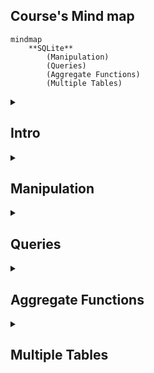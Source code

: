 ## Course's Mind map

```mermaid
mindmap
	**SQLite**
		(Manipulation)
		(Queries)
		(Aggregate Functions)
		(Multiple Tables)
```

<details>
	<summary><h2>Intro</h2></summary>
	
### What is SQLite

#### SQLite é um moto de banco de dados. Ele permite usuários interagir com um banco de dados relacional. Em SQLite, o banco de dados é armazenado em um único arquivo. Esse fato permite uma grande acessibilidade: copiar um banco de dados não é mais complicado do que copiar um arquivo qualquer.

<br>

### Drawbacks To SQLite

#### A sua característica de ser portável o faz uma escolha ruim para quando muito usuários estão atualizando a tabela ao mesmo tempo (para manter integridade, somente um usuário por vez pode alterar a tabela). Ele também não oferece tantas funcionalidades quantos outros motores de banco de dados. Por último, SQLite não valida tipo de dados: onde muito bancos de dados rejeitariam dados que não estão conforme o esquema da tabela, SQLite permite a usuários armazenar dados de qualquer tipo em qualquer coluna.

<br>

### Uses for SQLite

#### Mesmo considerando os pontos negativos. Os benefícios de ser capaz de acessar e manipular um banco de dados sem envolver uma aplicação servidor são enormes. SQLite é usado mundialmente onde faz sentido armazenar o banco de dados no mesmo dispositivo da aplicação.

<br>

### Introduction to SQL

#### SQL, Structured Query Language, é uma linguagem de programação projetada para gerenciar dados armazenados em um banco de dados relacional. Os comando cobertos nesse curso utiliza SQLite Relational Database Management System.

<br>

### Relational Database

#### Um banco de dados relacional é um banco de dados que organiza informação em uma ou mais tabelas. Uma tabela é uma coleção de dados organizados em linhas e colunas. Tabelas são também conhecidas como relações. Uma coluna é um conjunto de características de um tipo particular. Uma linha é um registro único em uma tabela.

</details>

<details>
	<summary><h2>Manipulation</h2></summary>

```mermaid
mindmap
**Manipulation**
	(CREATE)
	(INSERT INTO)
	(SELECT)
	(ALTER)
	(UPDATE)
	(DELETE)
	(Constraints)
```

### Statements

#### O código abaixo é uma declaração. Uma declaração é um texto que banco de dados reconhece como um comando válido. Declarações sempre terminam con ponto e vírgula.

```sql
CREATE TABLE table_name
(
   column_1 data_type, 
   column_2 data_type, 
   column_3 data_type
);
```

##### 1. <code>CREATE TABLE</code> é um comando. Comandos performam tarefas específicas em SQL. Por convenção, comando são escritos em caxa-alta.
##### 2. <code>table_name</code> se refere ao nome da tabela o qual o comando se aplica.
##### 3. <code>column_1 data_type, column_2 data_type, column_3 data_type</code> são parâmetros. Parâmetros são uma lista de colunas, tipos de dados ou valores passados para um comando como um argumento.

<br>


### CREATE

#### Declarações <code>CREATE</code> nos permite criar uma nova tabela em um banco de dados. VOcê pode usar <code>CREATE</code> a qualquer momento para criar uma nova tabela do princípio.

```sql
CREATE TABLE celebs
(
   id INTEGER, 
   name TEXT, 
   age INTEGER
);
```

##### 1. <code>CREATE TABLE</code> é um comando que conta ao SQL que você quer criar uma nova tabela
##### 2. <code>celebs</code> é o nome da tabela;
##### 3. <code>(id INTEGER, name TEXT, age INTEGER)</code> é uma lista de parâmetros definindo cada coluna ou atributo na table e seu tipo de dado.
- <code>id</code> é a primeira coluna da tabela e armazena valores do tipo <code>INTEGER</code>.
- <code>name</code> é a segundo coluna e armazena valores do tipo <code>TEXT</code>.
- <code>age</code> é a terceira coluna e armazena valores do tipo <code>INTEGER</code>.

<br>


### INSERT

#### A declaração <code>INSERT</code> insere uma nova linha na coluna. Nós podemos usar esse comando sempre que for necessário adicionar novas colunas.

```sql
INSERT INTO celebs (id, name, age) 
VALUES (1, 'Justin Bieber', 29);
```

##### 1. <code>INSERT INTO</code> é o comando que adiciona os dados a uma especificada coluna.
##### 2. <code>VALUES</code> é comando que indica os valores que estão sendo inseridos para cada coluna na ordem criada.

<br>


### SELECT

#### A declaração <code>SELECT</code> é utilizada para recuperar dados de uma banco de dados.

```sql
SELECT name FROM celebs;
```

##### 1. <code>SELECT</code> é o comando que indica que essa declaração é uma consulta.
##### 2. <code>FROM celebs</code> especifica o nome da tabela da qual os dados foram consultados.

<br>


```sql
SELECT * FROM celebs;
```

##### <code>*</code> é um caractere coringa especial que estivemos usando até então. Ele nos permite selecionar toda coluna em uma tabela sem ter que nomear cada uma individualmente.

<br>


### ALTER

#### A declaração <code>ALTER TABLE</code> juntamente com <code>ADD COLUMN</code>, <code>RENAME TO</code> e <code>DROP</code> permitem alterar a estrutura de uma tabela.

```sql
ALTER TABLE celebs 
ADD COLUMN twitter_handle TEXT;
```

##### 1. <code>ALTER TABLE</code> é o comando que permite você fazer mudanças específicas.
##### 2. <code>ADD COLUMN</code> é o comando que permite você adicionar coluna.
##### 3. <code>RENAME TO</code> é o comando que permite alterar o nome de uma tabela ou coluna;
##### 5. <code>DROP</code> é o comando que permite excluir uma coluna de um tabala;

```sql
ALTER TABLE celebs
RENAME TO celebrities;
```
   ##### Alterando nome da tabela

```sql
ALTER TABLE celebs
RENAME expenses TO cost; 
```
   ##### Alterando nome da coluna

```sql
ALTER TABLE celebrities
DROP COLUMN cost;
```
   ##### Excluindo a coluna cost

<br>


### UPDATE

#### A declaração <code>UPDATE SET</code> permite editar uma linha de uma coluna da tabela com um novo valor que for passado para a declaração.

```sql
UPDATE celebs SET twitter_handle = '@taylorswift13' WHERE id = 4; 
```

##### 1. <code>UPDATE</code> é o comando que edita uma linha da tabela.
##### 2. <code>SET</code> é o comando que especifica a coluna e depois o parâmetro (entre aspas ou não a depender do tipo de dado) que ficará no lugar do anterior.
##### 3. <code>WHERE</code> é comando que especifica qual linha da coluna selecionada será alterada se o parâmetro for verdadeiro. Apesar de não ser necessário para o restante do comando funcionar, se não for acrescentado, todas as linhas da coluna possuirão o mesmo valor passado como parâmetro. Por isso mesmo, é necessária a utilização de um valor que seja único para cada linha da tabela.

<br>


### DELETE

#### A declaração <code>DELETE FROM</code> apaga uma ou mais linhas de uma tabela.

```sql
DELETE FROM celebs 
WHERE twitter_handle IS NULL;
```

##### 1. <code>DELETE FROM</code> é o comando que permite deletar uma ou mais linhas de uma tabela.
##### 2. <code>WHERE</code> especifica uma ou mais linhas que serão deletadas conforme o parâmetro for verdadeiro.
##### 3. <code>IS NULL</code> é o parâmetro que será analisado com verdadeiro ou não.

<br>


### Constraints

#### As restrições são utilizadas para informar ao sistema de banco de dados que certas colunas possuem características adicionais e que essas características devem ser seguidas.

```sql
CREATE TABLE celebs
(
   id INTEGER PRIMARY KEY, 
   name TEXT UNIQUE,
   date_of_birth TEXT NOT NULL,
   date_of_death TEXT DEFAULT 'Not Applicable'
);
```

##### 1. <code>PRIMARY KEY</code> é a restrição que define uma coluna da tabela como o identificador universal da própria tabela e que não pode ser repetido. Somente é permitida uma restrição dessa por tabela.

##### 2. <code>UNIQUE</code> é a restrição que diz que determinada coluna tem um valor único que não pode ser repetido. Tem semelhança com <code>PRIMARY KEY</code>, mas não a mesma função.

##### 3. <code>NOT NULL</code> é a restrição que impede a inserção de nova linha em branco na coluna em questão que sejam em branco.

##### 4. <code>DEFAULT</code> é a restrição que declara outro valor padrão caso, na hora de inserção de uma nova linha, esse valor esteja em branco

<br>

</details>


<details>
	<summary><h2>Queries</h2></summary>

```mermaid
mindmap
	**Queries**
		(SELECT)
		(AS)
		(DISTINCT)
		(WHERE)
		(LIKE)
		(IS NULL)
		(BETWEEN)
		(AND / OR)
		(ORDER BY)
		(LIMIT)
		(CASE)
```

### Introduction

#### Um dos principais propósitos de uma linguagem SQL é recuperar informação armazenada no banco de dados. Isso é comumente conhecido como consulta. Consultas permitem-nos comunicar com um banco de dados perguntando e ele devolvendo um conjunto de resultados com dados relevantes.

```sql
SELECT * FROM movies;
```

<br>

 
### SELECT

#### Anteriormente, nós aprendemos que o comando <code>SELECT</code> é usado toda vez que você quer consultar dados de um banco de dados. O <code>*</code> significa que todas as colunas da tabela <code>movies</code> serão recuperadas.

#### Suponha que nós estamos somente interessados em duas das colunas. Nós podemos selecionar colunas individualmente pelos seus nomes.

```sql
SELECT column1, column2 FROM table_name;
```

<br>


### AS

#### <code>AS</code> é a declaração que permite modificar o nome da coluna somente na hora da exibição, mas não modificar de fato na tabela. Está mais para um recurso visual. Ademais, cada coluna pode ter seu nome modificado na consultado individualmente. 

```sql
SELECT name AS 'Titles'
FROM movies;
```

##### 1. No caso acima, ao invés de exibir name será exibido Titles.

```sql
SELECT name AS 'Titles', year AS 'Ano de lançamento'
FROM movies;
```

##### 1. No caso acima, ao invés de exibir name e year será exibido Titles e Ano de Lançamento.

<br>


### DISTINCT

#### A declaração <code>DISTINCT</code> é utilizado para exibir linhas de uma coluna que possuem valores não repetidos.

```sql
SELECT DISTINCT year FROM movies;
```

##### 1. No caso acima, todas as linhas onde a coluna year possui valores distintos.

<br>


### WHERE

#### <code>WHERE</code> é a declaração que especifica qual linha (ou linhas) da coluna selecionada será alterada se o parâmetro seguinte for verdadeiro.

```sql
SELECT * FROM movies WHERE year > 1999;
```

##### 1. Podem ser utilizados os seguintes operadores relacionais em conjunto com <code>WHERE</code>:

- <code>=</code>: igual a
- <code>!=</code>: diferente de
- <code>></code>: maior que
- <code><</code>: menor que
- <code>>=</code>: maior ou igual a
- <code><=</code>: menor ou igual a

<br>


### LIKE

##### O comando <code>LIKE</code> é utilizado em conjunção com <code>SELECT FROM</code> e <code>WHERE</code> para filtrar os dados de uma coluna semelhante ao parâmetro.

```sql
SELECT * FROM movies WHERE name LIKE 'A%';

SELECT * FROM movies WHERE name LIKE '%A';

SELECT * FROM movies WHERE name LIKE '%man%';

SELECT * FROM movies WHERE name LIKE 'B%A';
```

##### 1. Utilizando o caractere coringa <code>%</code> no _início_ do parâmetro, o comando vai procurar qualquer linha que começe com a letra 'A' ou 'a', tanto na forma caixa-alta ou caixa-baixa. É possível buscar por linhas com terminem com mais de um caractere.

##### 2. Utilizando o caractere coringa <code>%</code> no _final_ do parâmetro, o comando vai procurar qualquer linha que termine com a letra 'A' ou 'a', tanto na forma caixa-alta ou caixa-baixa. É possível buscar por linhas com terminem com mais de um caractere.

##### 3. Utilizando o caractere coringa <code>%</code> no _início e fim_ do parâmetro, o comando vai procurar qualquer linha que contenha o texto 'man', tanto na forma caixa-alta ou caixa-baixa.

##### 4. Utilizando o caractere coringa <code>%</code> no _meio_ do parâmetro, o comando vai procurar qualquer linha que começe com 'B' e termine com 'A', tanto na forma caixa-alta ou caixa-baixa.

<br>


### NULL (IS NULL, IS NOT NULL)

#### Esse comando serve para identificar se determinada linha de uma coluna possui ou não o valor em branco, ou nulo que não passado no momento de inserção dos dados.

```sql
SELECT name FROM movies WHERE imdb_rating IS NOT NULL;

SELECT name FROM movies WHERE genre IS NULL;
```
##### 1. Com o primeiro comando do código acima vão ser exibidas a linhas da coluna imd_rating que não sejam nulas.
##### 2. Com o segundo comando do código acima vão ser exibidas a linhas da coluna genre que sejam nulas.


<br>


### BETWEEN

##### Essa declaração serve para consultar valores que estejam no alcance delimitado pela consulta, utilizando sempre o comando <code>WHERE</code> para auxiliar quais dados buscar. Quando do uso, o comportamento desse comando é diferente de letras para números.

```sql
SELECT * FROM movies WHERE year BETWEEN 1990 AND 1999;
```

##### Irá pesquisar os anos de 1990 até 1999 inclusive

<br>

```sql
SELECT * FROM movies WHERE name BETWEEN 'A' AND 'J';
```

##### Irá pesquisar os nomes dos filmes que comecem entre A e J não inclusivo, ou seja, até a letra I

<br>

```sql
SELECT * FROM movies WHERE year < 1985;
```

##### Também é possível utilizar operadores relacionais no lugar do comando <code>BETWEEN</code>. O código acima irá retornar todos os filmes com o ano de lançamento menor que 1985

<br>

### AND e OR

<p>Assim como na programação, é possível fazer comparações lógicas entre condições na linguagem SQL. Quando utilizando <code>AND</code> somente é feita a consulta quando as duas condições são verdadeiras. Quando <code>OR</code> basta que apena uma das condições seja verdadeira para a consulta ser realizada.</p>

```sql
SELECT * FROM movies WHERE year BETWEEN 1990 AND 1999 AND genre = 'romance';
```

_Comparação feita entre <code>BETWEEN 1990 AND 1999</code> e <code>genre = 'romance'</code>_

<br>

```sql
SELECT * FROM movies WHERE year < 1985 OR genre = 'horror';
```

_Comparação feita entre <code>year < 1985</code> ou <code>genre = 'horror'</code>_

<br>


### ORDER BY

#### Esse comando é utilizado para ordenar as linhas da tabela através do uso de uma coluna como referência. Utilize os comandos <code>ASC</code> para ordenação ascendente e <code>DESC</code> para ordenação descendente. Por padrão a ordenação é feita do menor para o maior, seja número ou texto.

```sql
SELECT * FROM movies ORDER BY name;
```

##### Nesse caso, as linhas serão ordenadas em ordem alfabética

<br>

```sql
SELECT * FROM movies WHERE imdb_rating > 8 ORDER BY year DESC;
```

##### Note que o <code>ORDER BY</code> vem depois de <code>WHERE</code> (se estiver presente)

<br>

```sql
SELECT * FROM movies WHERE year BETWEEN 1990 AND 1999 AND genre = 'romance' ORDER BY year;
```

#### É possível aplicar ordem após condições

<br>


### LIMIT

##### Possui a função de limitar a quantidade de linhas que serão buscadas na consulta.

```sql
SELECT * FROM movies WHERE imdb_rating > 8 LIMIT 10;
```

##### É possível utilizar com ou sem outros comandos de consulta.

<br>


### CASE

##### Essa declaração permite criar uma avaliação de múltiplas condições de maneira mais organizada. E permite, também, nova ação caso seja verdadeira tal condição. Entre o comando <code>WHEN</code> e <code>THEN</code> é possível diferentes tipos de condições. Em teoria, não há limite para quais combinações, porém, cuidado, pois elas podem ficar redundantes.

```sql
SELECT name,

CASE

  WHEN imdb_rating > 8 THEN 'Above average'

  WHEN imdb_rating > 9 THEN 'Crazy shit'

  WHEN imdb_rating > 6 THEN 'Good at best'

  ELSE 'Dumpster fire'

END AS 'Notinhas'

FROM movies;
```

##### 1. <code>CASE</code> é utilizado para criar múltiplas condições. 
##### 2. <code>WHEN</code> é a condição utilizada para avaliar se um conjunto de comparações lógicas são verdadeiras.
##### 3. <code>THEN</code> caso seja a comparação verdadeira, retorne alguma informação na coluna adicional.
##### 4. <code>ELSE</code> caso nenhuma comparação lógica seja verdadeira, retorne a consulta com a alguma informação na coluna adicional.
##### 5. <code>END</code> declaração utilizada para dar fim às múltiplas condições iniciada pelo <code>CASE</code> e dar nome à coluna adicional que irá retornar as informações.

<br>


</details>


<details>
	<summary><h2>Aggregate Functions</h2></summary>

 ```mermaid
mindmap
	**Aggregate functions**
		(COUNT)
		(SUM)
		(MAX / MIN)
		(AVG)
		(ROUND)
		(GROUP BY)
		(HAVING)
```

 #### Funções agregadores são utilizadas no SQL para dar dinamismo à linguagem e fornecer mais do que apenas definição, manipulação e extração de dados, por operações matemáticas.

 <br>
 
 ### COUNT

 #### O comando <code>COUNT</code> é utilizado para fazer a contagem de quantas linhas (incluindo linhas com valores nulos) há em uma tabela, ao utilizar o caractere <code>*</code> como argumento. Se for utilizado o nome de uma coluna, a contagem será feita somente com linhas que não possuírem valores nulos.

 ```sql
SELECT COUNT(*) FROM table_name;

SELECT COUNT(column_name) FROM table_name;
 ```

<br>

### SUM

#### O comando <code>SUM</code> é utilizado para somar todos os valores da coluna que for informada no argumento da consulta.

```sql
SELECT SUM(downloads) FROM fake_apps;
```

<br>

### MAX / MIN

#### Os comandos <code>MAX</code> e <code>MIN</code> retornam os maiores e menores valores da coluna que for informada no argumento da consulta.

```sql
SELECT MAX(downloads) FROM fake_apps;

SELECT MIN(downloads) FROM fake_apps;
```

<br>

### AVG

#### O comando <code>AVG</code> retorna a média dos valores da coluna que for informada no argumento da consulta.

```sql
SELECT AVG(downloads) FROM fake_apps;
```

<br>

### ROUND

#### O comando <code>ROUND</code> é utilizado para aplicar dupla precisão aos números. Ele possui dois argumentos: o primeiro é a coluna que possui os valores e o segundo é o número de casas decimais.

```sql
SELECT ROUND(price, 2) FROM fake_apps;
```

```sql
SELECT ROUND(AVG(price), 2) FROM fake_apps;
```
##### 1. O código logo acima faz com que um dos parâmetros do comando <code>ROUND</code> seja a média de preço, utilizando o comando <code>AVG</code>. O segundo argumento é quantidade casas decimais.

<br>

### GROUP BY

#### O comando <code>GROUP BY</code> é utilizado para agrupar resultados de consultas feitas em uma ou mais coluna utilizando as próprias funções agregadoras. A função dele é arranjar a consulta de dados idênticos em grupos.

```sql
SELECT AVG(imdb_rating)
FROM movies
WHERE year = 1999;

SELECT AVG(imdb_rating)
FROM movies
WHERE year = 2000;

SELECT AVG(imdb_rating)
FROM movies
WHERE year = 2001;
```

##### 1. Exemplo sem <code>GROUP BY</code>.

```sqlite
SELECT year, AVG(imdb_rating) FROM movies GROUP BY year;
```

##### 2. Exemplo com <code>GROUP BY</code>: o código acima retorna a coluna year e a coluna de média das notas agrupadas por cada ano.

```sql
SELECT imdb_rating, COUNT(*) FROM movies GROUP BY imdb_rating;
```

##### 3. Exemplo com <code>GROUP BY</code>: o código acima irá retornar quantas vezes uma nota se repete no banco de dados. Ou seja, cada vez que a nota aparecer no banco de dados ela será computada, e, também, se houverem 10 notas 4.2 elas serão agrupadas (não somadas) numa só nota.

<br>

### Column references

#### É possível também utilizar números ao invés dos nomes das colunas para referenciar os agrupamentos e ordenamentos numa consulta.

```sql
SELECT COUNT(*) AS 'total_movies', rating FROM movies GROUP BY 2 ORDER BY 1;
```

##### 1. No código acima, <code>GROUP BY 2</code> está referenciando a segunda coluna da consulta <code>rating</code>, já <code>ORDER BY 1</code> está referenciando a primeira coluna da consulta <code>COUNT(*) AS 'total_movies'</code>.

<br>

### HAVING

#### O comando <code>HAVING</code> é utilizado para filtrar resultados, semelhante em parte ao comando <code>WHERE</code>. Porém, ao invés de filtras linhas, ele filtra grupos, os mesmos grupos criados pelo comando <code>GROUP BY</code>.

```sql
SELECT year, COUNT(*) FROM movies GROUP BY 1 HAVING COUNT(*) > 2;
```

##### 1. No código acima, irá retornar year, e a contagem de quantos filmes tiveram por ano, contanto que seja maior que 2. Ou seja, filtrando o resultado das funções agregadas maiores que 2; 


</details>


<details>
	<summary><h2>Multiple Tables</h2></summary>

```mermaid
mindmap



```

 ### JOIN

  #### O comando <code>JOIN</code> é utilizado fundamentalmente para unir tabelas num banco de dados a partir de um ou mais valores em comum. Para isso, é necessário ser feito o uso das restrições <code>PRIMARY KEY</code> e <code>FOREIGN KEY</code>. Esse comando possibilita uma análise dos dados minimamente relevante.

```sql
SELECT * FROM orders JOIN customers ON orders.customer_id = customers.customer_id;
```

   ##### 1. <code>SELECT * FROM orders</code> inicia a consulta a partir da tabela <code>orders</code>.
   ##### 2. <code>JOIN customers</code> Faz a união da tabela <code>orders</code> com a tabela da tabela <code>customers</code>. O comando <code>INNER JOIN</code> é o comportamento padrão, quando não especificado.
   ##### 3. <code>ON orders.customer_id = customers.customer_id</code> Essa união será baseada na igualdade dos valores dentro das colunas nas duas tabelas.

```sql
SELECT orders.order_id, customers.customer_name FROM orders
    JOIN customers ON orders.customer_id = customers.customer_id;
```

   ##### 1. É possível também referenciar as colunas das tabelas utilizando o nome da tabela, o caractere <code>.</code> e o nome da coluna.
   ##### 2. Esse tipo de referência também evita ambiguidade no momento da consulta, pois destaca a qual tabela pertence determinada coluna: <code>orders.customer_id</code> e <code>customers.customer_id</code> possuem colunas com o mesmo nome.

```sql
SELECT subscriptions.description AS 'Categoria',
        COUNT(*) AS 'Quantidade magazines compradas por categoria',
        ROUND(AVG(subscriptions.price_per_month), 2) AS 'Média de preço',
        ROUND(AVG(subscriptions.subscription_length), 2) AS 'Duração média da inscrição',
        SUM(subscriptions.price_per_month) AS 'Receita Anual total por categoria',
        SUM(subscriptions.price_per_month) / 12 AS 'Receita mensal total por categoria'
FROM orders JOIN subscriptions ON orders.subscription_id = subscriptions.subscription_id
GROUP BY 1;
```

   ##### 1. É possível também utilizar funções agregadoras na junção das consultas, juntamente com referências. Nesse exemplo o <code>GROUP BY</code> poderia ser agrupado por <code>subscriptions.description</code> que teria o mesmo resultado. Se for por número, será conforme a ordem das colunas. As primeiras colunas serão da tabela consultada, depois a tabela unida e por fim a coluna com a contagem.

</details>
